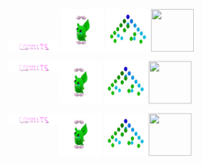<p>
    <span align="left">
        <img  src="./assets/commits.svg" width="90px" height="20px" /> 
    </span>
    <span align="right">
        <img src="./assets/grimLeaper.gif" width="75px" height="75px"/> 
        <img src="./assets/binaryTree.gif" width="75px" height="75px"/>
        <img src="./assets/butterfree.gif" width="75px" height="75px"/>
    </span>
</p>
<p>
    <img align="left" src="./assets/commits.svg" width="90px" height="20px" /> 
    <span align="right">
        <img src="./assets/grimLeaper.gif" width="75px" height="75px"/> 
        <img src="./assets/binaryTree.gif" width="75px" height="75px"/>
        <img src="./assets/butterfree.gif" width="75px" height="75px"/>
    </span>
</p>
<p>
    <img align="left" src="./assets/commits.svg" width="90px" height="20px" /> 
    <span align="right">
        <img src="./assets/grimLeaper.gif" width="75px" height="75px"/> 
        <img src="./assets/binaryTree.gif" width="75px" height="75px"/>
        <img src="./assets/butterfree.gif" width="75px" height="75px"/>
    </span>
</p>
